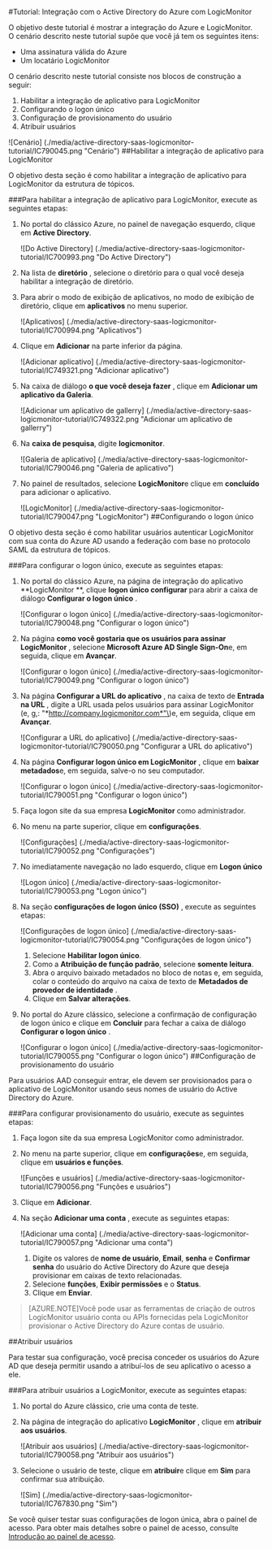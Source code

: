<properties 
    pageTitle="Tutorial: Integração com o Active Directory do Azure com LogicMonitor | Microsoft Azure" 
    description="Saiba como usar LogicMonitor com o Azure Active Directory para habilitar o logon único, provisionamento automatizado e muito mais!" 
    services="active-directory" 
    authors="jeevansd"  
    documentationCenter="na" 
    manager="femila"/>
<tags 
    ms.service="active-directory" 
    ms.devlang="na" 
    ms.topic="article" 
    ms.tgt_pltfrm="na" 
    ms.workload="identity" 
    ms.date="09/29/2016" 
    ms.author="jeedes" />

#<a name="tutorial-azure-active-directory-integration-with-logicmonitor"></a>Tutorial: Integração com o Active Directory do Azure com LogicMonitor
  
O objetivo deste tutorial é mostrar a integração do Azure e LogicMonitor.  
O cenário descrito neste tutorial supõe que você já tem os seguintes itens:

-   Uma assinatura válida do Azure
-   Um locatário LogicMonitor
  
O cenário descrito neste tutorial consiste nos blocos de construção a seguir:

1.  Habilitar a integração de aplicativo para LogicMonitor
2.  Configurando o logon único
3.  Configuração de provisionamento do usuário
4.  Atribuir usuários

![Cenário] (./media/active-directory-saas-logicmonitor-tutorial/IC790045.png "Cenário")
##<a name="enabling-the-application-integration-for-logicmonitor"></a>Habilitar a integração de aplicativo para LogicMonitor
  
O objetivo desta seção é como habilitar a integração de aplicativo para LogicMonitor da estrutura de tópicos.

###<a name="to-enable-the-application-integration-for-logicmonitor-perform-the-following-steps"></a>Para habilitar a integração de aplicativo para LogicMonitor, execute as seguintes etapas:

1.  No portal do clássico Azure, no painel de navegação esquerdo, clique em **Active Directory**.

    ![Do Active Directory] (./media/active-directory-saas-logicmonitor-tutorial/IC700993.png "Do Active Directory")

2.  Na lista de **diretório** , selecione o diretório para o qual você deseja habilitar a integração de diretório.

3.  Para abrir o modo de exibição de aplicativos, no modo de exibição de diretório, clique em **aplicativos** no menu superior.

    ![Aplicativos] (./media/active-directory-saas-logicmonitor-tutorial/IC700994.png "Aplicativos")

4.  Clique em **Adicionar** na parte inferior da página.

    ![Adicionar aplicativo] (./media/active-directory-saas-logicmonitor-tutorial/IC749321.png "Adicionar aplicativo")

5.  Na caixa de diálogo **o que você deseja fazer** , clique em **Adicionar um aplicativo da Galeria**.

    ![Adicionar um aplicativo de gallerry] (./media/active-directory-saas-logicmonitor-tutorial/IC749322.png "Adicionar um aplicativo de gallerry")

6.  Na **caixa de pesquisa**, digite **logicmonitor**.

    ![Galeria de aplicativo] (./media/active-directory-saas-logicmonitor-tutorial/IC790046.png "Galeria de aplicativo")

7.  No painel de resultados, selecione **LogicMonitor**e clique em **concluído** para adicionar o aplicativo.

    ![LogicMonitor] (./media/active-directory-saas-logicmonitor-tutorial/IC790047.png "LogicMonitor")
##<a name="configuring-single-sign-on"></a>Configurando o logon único
  
O objetivo desta seção é como habilitar usuários autenticar LogicMonitor com sua conta do Azure AD usando a federação com base no protocolo SAML da estrutura de tópicos.

###<a name="to-configure-single-sign-on-perform-the-following-steps"></a>Para configurar o logon único, execute as seguintes etapas:

1.  No portal do clássico Azure, na página de integração do aplicativo **LogicMonitor **, clique **logon único configurar** para abrir a caixa de diálogo **Configurar o logon único** .

    ![Configurar o logon único] (./media/active-directory-saas-logicmonitor-tutorial/IC790048.png "Configurar o logon único")

2.  Na página **como você gostaria que os usuários para assinar LogicMonitor** , selecione **Microsoft Azure AD Single Sign-On**e, em seguida, clique em **Avançar**.

    ![Configurar o logon único] (./media/active-directory-saas-logicmonitor-tutorial/IC790049.png "Configurar o logon único")

3.  Na página **Configurar a URL do aplicativo** , na caixa de texto de **Entrada na URL** , digite a URL usada pelos usuários para assinar LogicMonitor \(e, g,: "*http://company.logicmonitor.com*"\)e, em seguida, clique em **Avançar**.

    ![Configurar a URL do aplicativo] (./media/active-directory-saas-logicmonitor-tutorial/IC790050.png "Configurar a URL do aplicativo")

4.  Na página **Configurar logon único em LogicMonitor** , clique em **baixar metadados**e, em seguida, salve-o no seu computador.

    ![Configurar o logon único] (./media/active-directory-saas-logicmonitor-tutorial/IC790051.png "Configurar o logon único")

5.  Faça logon site da sua empresa **LogicMonitor** como administrador.

6.  No menu na parte superior, clique em **configurações**.

    ![Configurações] (./media/active-directory-saas-logicmonitor-tutorial/IC790052.png "Configurações")

7.  No imediatamente navegação no lado esquerdo, clique em **Logon único**

    ![Logon único] (./media/active-directory-saas-logicmonitor-tutorial/IC790053.png "Logon único")

8.  Na seção **configurações de logon único (SSO)** , execute as seguintes etapas:

    ![Configurações de logon único] (./media/active-directory-saas-logicmonitor-tutorial/IC790054.png "Configurações de logon único")

    1.  Selecione **Habilitar logon único**.
    2.  Como a **Atribuição de função padrão**, selecione **somente leitura**.
    3.  Abra o arquivo baixado metadados no bloco de notas e, em seguida, colar o conteúdo do arquivo na caixa de texto de **Metadados de provedor de identidade** .
    4.  Clique em **Salvar alterações**.

9.  No portal do Azure clássico, selecione a confirmação de configuração de logon único e clique em **Concluir** para fechar a caixa de diálogo **Configurar o logon único** .

    ![Configurar o logon único] (./media/active-directory-saas-logicmonitor-tutorial/IC790055.png "Configurar o logon único")
##<a name="configuring-user-provisioning"></a>Configuração de provisionamento do usuário
  
Para usuários AAD conseguir entrar, ele devem ser provisionados para o aplicativo de LogicMonitor usando seus nomes de usuário do Active Directory do Azure.

###<a name="to-configure-user-provisioning-perform-the-following-steps"></a>Para configurar provisionamento do usuário, execute as seguintes etapas:

1.  Faça logon site da sua empresa LogicMonitor como administrador.

2.  No menu na parte superior, clique em **configurações**e, em seguida, clique em **usuários e funções**.

    ![Funções e usuários] (./media/active-directory-saas-logicmonitor-tutorial/IC790056.png "Funções e usuários")

3.  Clique em **Adicionar**.

4.  Na seção **Adicionar uma conta** , execute as seguintes etapas:

    ![Adicionar uma conta] (./media/active-directory-saas-logicmonitor-tutorial/IC790057.png "Adicionar uma conta")

    1.  Digite os valores de **nome de usuário**, **Email**, **senha** e **Confirmar senha** do usuário do Active Directory do Azure que deseja provisionar em caixas de texto relacionadas.
    2.  Selecione **funções**, **Exibir permissões** e o **Status**.
    3.  Clique em **Enviar**.

>[AZURE.NOTE]Você pode usar as ferramentas de criação de outros LogicMonitor usuário conta ou APIs fornecidas pela LogicMonitor provisionar o Active Directory do Azure contas de usuário.

##<a name="assigning-users"></a>Atribuir usuários
  
Para testar sua configuração, você precisa conceder os usuários do Azure AD que deseja permitir usando a atribuí-los de seu aplicativo o acesso a ele.

###<a name="to-assign-users-to-logicmonitor-perform-the-following-steps"></a>Para atribuir usuários a LogicMonitor, execute as seguintes etapas:

1.  No portal do Azure clássico, crie uma conta de teste.

2.  Na página de integração do aplicativo **LogicMonitor** , clique em **atribuir aos usuários**.

    ![Atribuir aos usuários] (./media/active-directory-saas-logicmonitor-tutorial/IC790058.png "Atribuir aos usuários")

3.  Selecione o usuário de teste, clique em **atribuir**e clique em **Sim** para confirmar sua atribuição.

    ![Sim] (./media/active-directory-saas-logicmonitor-tutorial/IC767830.png "Sim")
  
Se você quiser testar suas configurações de logon única, abra o painel de acesso. Para obter mais detalhes sobre o painel de acesso, consulte [Introdução ao painel de acesso](active-directory-saas-access-panel-introduction.md).




